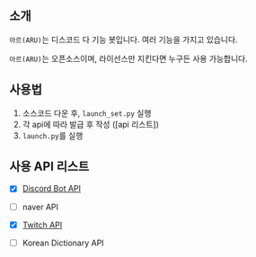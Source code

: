 ## 소개
`아르(ARU)`는 디스코드 다 기능 봇입니다.
여러 기능을 가지고 있습니다.

`아르(ARU)`는 오픈소스이며, 라이선스만 지킨다면 누구든 사용 가능합니다.

## 사용법
1.  소스코드 다운 후, `launch_set.py` 실행
2.  각 api에 따라 발급 후 작성 ([api 리스트])
3. `launch.py`를 실행


## 사용 API 리스트
- [X] [Discord Bot API]
- [ ] naver API
- [X] [Twitch API]
- [ ] Korean Dictionary API


[Discord Bot API]: https://discord.com/developers/applications
[Twitch API]: https://dev.twitch.tv/console/apps
